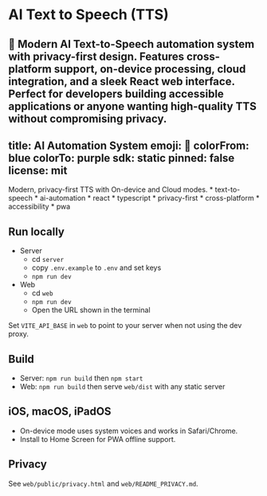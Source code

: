 # AI Text to Speech (TTS)
🤖 Modern AI Text-to-Speech automation system with privacy-first design. Features cross-platform support, on-device processing, cloud integration, and a sleek React web interface. Perfect for developers building accessible applications or anyone wanting high-quality TTS without compromising privacy.
---
title: AI Automation System
emoji: 🤖
colorFrom: blue
colorTo: purple
sdk: static
pinned: false
license: mit
---

Modern, privacy-first TTS with On-device and Cloud modes.
	* text-to-speech
	* ai-automation
	* react
	* typescript
	* privacy-first
	* cross-platform
	* accessibility
	* pwa

## Run locally

- Server
  - cd `server`
  - copy `.env.example` to `.env` and set keys
  - `npm run dev`
- Web
  - cd `web`
  - `npm run dev`
  - Open the URL shown in the terminal

Set `VITE_API_BASE` in `web` to point to your server when not using the dev proxy.

## Build
- Server: `npm run build` then `npm start`
- Web: `npm run build` then serve `web/dist` with any static server

## iOS, macOS, iPadOS
- On-device mode uses system voices and works in Safari/Chrome.
- Install to Home Screen for PWA offline support.

## Privacy
See `web/public/privacy.html` and `web/README_PRIVACY.md`.
